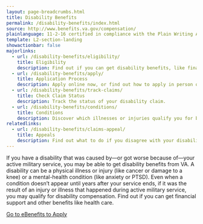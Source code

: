 ```yaml
---
layout: page-breadcrumbs.html
title: Disability Benefits
permalink: /disability-benefits/index.html
source: http://www.benefits.va.gov/compensation/
plainlanguage: 11-2-16 certified in compliance with the Plain Writing Act
template: L2-section-landing
showactionbar: false
majorlinks:
  - url: /disability-benefits/eligibility/
    title: Eligibility
    description: Find out if you can get disability benefits, like financial support and health care, from VA.
  - url: /disability-benefits/apply/
    title: Application Process
    description: Apply online now, or find out how to apply in person or get help from a trained professional.
  - url: /disability-benefits/track-claims/
    title: Check Claim Status
    description: Track the status of your disability claim.
  - url: /disability-benefits/conditions/
    title: Conditions
    description: Discover which illnesses or injuries qualify you for benefits.
relatedlinks:
  - url: /disability-benefits/claims-appeal/
    title: Appeals
    description: Find out what to do if you disagree with your disability rating decision.
---
```


<div class="va-introtext">

If you have a disability that was caused by—or got worse because of—your active military service, you may be able to get disability benefits from VA. A disability can be a physical illness or injury (like cancer or damage to a knee) or a mental-health condition (like anxiety or PTSD). Even when a condition doesn’t appear until years after your service ends, if it was the result of an injury or illness that happened during active military service, you may qualify for disability compensation. Find out if you can get financial support and other benefits like health care.

</div>

<a class="usa-button-primary va-button-primary" href="https://www.ebenefits.va.gov/ebenefits/about/feature?feature=disability-compensation">Go to eBenefits to Apply</a>